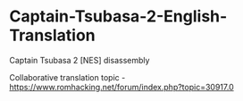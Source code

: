 # Captain-Tsubasa-2-English-Translation
Captain Tsubasa 2 [NES] disassembly

Collaborative translation topic - https://www.romhacking.net/forum/index.php?topic=30917.0
